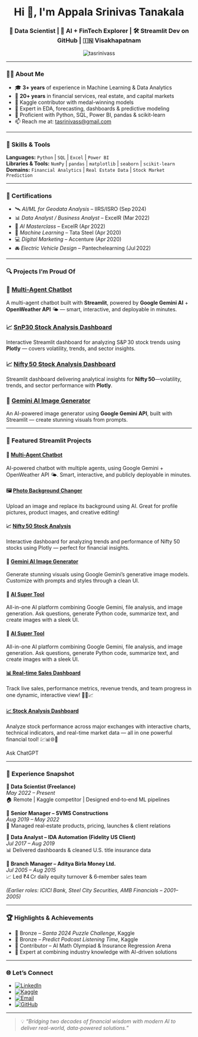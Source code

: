 <h1 align="center">Hi 👋, I'm Appala Srinivas Tanakala</h1>
<h3 align="center">🚀 Data Scientist | 🧠 AI + FinTech Explorer | 🛠️ Streamlit Dev on GitHub | 🇮🇳 Visakhapatnam</h3>

<p align="center">
  <img src="https://komarev.com/ghpvc/?username=tasrinivass&label=Profile%20views&color=0e75b6&style=flat" alt="tasrinivass" />
</p>

---

### 🧑‍💼 About Me

- 🎓 **3+ years** of experience in Machine Learning & Data Analytics  
- 💼 **20+ years** in financial services, real estate, and capital markets  
- 🥇 Kaggle contributor with medal-winning models  
- 🔎 Expert in EDA, forecasting, dashboards & predictive modeling  
- 💬 Proficient with Python, SQL, Power BI, pandas & scikit-learn  
- 📫 Reach me at: [tasrinivass@gmail.com](mailto:tasrinivass@gmail.com)

---

### 🔧 Skills & Tools

**Languages:** `Python` | `SQL` | `Excel` | `Power BI`  
**Libraries & Tools:** `NumPy` | `pandas` | `matplotlib` | `seaborn` | `scikit-learn`  
**Domains:** `Financial Analytics` | `Real Estate Data` | `Stock Market Prediction`  

---

### 📘 Certifications

- 🛰️ *AI/ML for Geodata Analysis* – IIRS/ISRO (Sep 2024)  
- 📊 *Data Analyst / Business Analyst* – ExcelR (Mar 2022)  
- 🧠 *AI Masterclass* – ExcelR (Apr 2022)  
- 🤖 *Machine Learning* – Tata Steel (Apr 2020)  
- 💻 *Digital Marketing* – Accenture (Apr 2020)  
- 🚘 *Electric Vehicle Design* – Pantechelearning (Jul 2022)

---

### 🔍 Projects I’m Proud Of

### 🤖 [Multi-Agent Chatbot](https://github.com/tasrinivass/multi-agent-chatbot)  
A multi-agent chatbot built with **Streamlit**, powered by **Google Gemini AI** + **OpenWeather API** 🌤️ — smart, interactive, and deployable in minutes.

### 📈 [SnP30 Stock Analysis Dashboard](https://github.com/tasrinivass/SnP30-stock-analysis)  
Interactive Streamlit dashboard for analyzing S&P 30 stock trends using **Plotly** — covers volatility, trends, and sector insights.

### 📈 [Nifty 50 Stock Analysis Dashboard](https://github.com/tasrinivass/nifty50-stock-analysis)  
Streamlit dashboard delivering analytical insights for **Nifty 50**—volatility, trends, and sector performance with **Plotly**.

### 🎨 [Gemini AI Image Generator](https://github.com/tasrinivass/gemini-image-generator)  
An AI-powered image generator using **Google Gemini API**, built with Streamlit — create stunning visuals from prompts.

---

### 🚀 Featured Streamlit Projects

#### 🤖 [Multi-Agent Chatbot](https://multi-agent-chatbot-yv35yj5g7obpbibcxnwrme.streamlit.app/)
AI-powered chatbot with multiple agents, using Google Gemini + OpenWeather API 🌤️. Smart, interactive, and publicly deployable in minutes.

#### 🖼️ [Photo Background Changer](https://photo-bg-changer-kdrxyvhjx3ibr4ccoddm3f.streamlit.app/)
Upload an image and replace its background using AI. Great for profile pictures, product images, and creative editing!

#### 📈 [Nifty 50 Stock Analysis](https://nifty50-stock-analysis-cyuz5gmnyxcd48pfxszwdy.streamlit.app/)
Interactive dashboard for analyzing trends and performance of Nifty 50 stocks using Plotly — perfect for financial insights.

#### 🎨 [Gemini AI Image Generator](https://gemini-image-generator-bdyowfxxqb4q5htbrrgjzv.streamlit.app/)
Generate stunning visuals using Google Gemini’s generative image models. Customize with prompts and styles through a clean UI.

#### 🚀 [AI Super Tool](https://ai-super-tool-uxhxpvn4lqyc7szmsdqtl8.streamlit.app/)
All-in-one AI platform combining Google Gemini, file analysis, and image generation. Ask questions, generate Python code, summarize text, and create images with a sleek UI.

#### 🚀 [AI Super Tool](https://ai-super-tool-uxhxpvn4lqyc7szmsdqtl8.streamlit.app/)
All-in-one AI platform combining Google Gemini, file analysis, and image generation. Ask questions, generate Python code, summarize text, and create images with a sleek UI.

#### [📊 Real-time Sales Dashboard](https://real-time-sales-dashboard-key6zivh5fnkane3t8x6v2.streamlit.app/) 
Track live sales, performance metrics, revenue trends, and team progress in one dynamic, interactive view! 🚀💼📈


#### [📈 Stock Analysis Dashboard](https://stockanalysis-mnqhv79yzkrrkai85vft8a.streamlit.app/) 
Analyze stock performance across major exchanges with interactive charts, technical indicators, and real-time market data — all in one powerful financial tool! 💹📊🌐🚀



Ask ChatGPT

---

### 💼 Experience Snapshot

**🔹 Data Scientist (Freelance)**  
*May 2022 – Present*  
🏠 Remote | Kaggle competitor | Designed end‑to‑end ML pipelines

**🔹 Senior Manager – SVMS Constructions**  
*Aug 2019 – May 2022*  
🏢 Managed real‑estate products, pricing, launches & client relations

**🔹 Data Analyst – IDA Automation (Fidelity US Client)**  
*Jul 2017 – Aug 2019*  
📊 Delivered dashboards & cleaned U.S. title insurance data

**🔹 Branch Manager – Aditya Birla Money Ltd.**  
*Jul 2005 – Aug 2015*  
📈 Led ₹4 Cr daily equity turnover & 6‑member sales team

*(Earlier roles: ICICI Bank, Steel City Securities, AMB Financials – 2001–2005)*

---

### 🏆 Highlights & Achievements

- 🥉 Bronze – *Santa 2024 Puzzle Challenge*, Kaggle  
- 🥉 Bronze – *Predict Podcast Listening Time*, Kaggle  
- 🧠 Contributor – AI Math Olympiad & Insurance Regression Arena  
- 🎯 Expert at combining industry knowledge with AI-driven solutions

---

### 🌐 Let’s Connect

- [![LinkedIn](https://img.shields.io/badge/LinkedIn-0077B5?style=for-the-badge&logo=linkedin&logoColor=white)](https://www.linkedin.com/in/srinivas-t-a-557637119/)  
- [![Kaggle](https://img.shields.io/badge/Kaggle-20BEFF?style=for-the-badge&logo=kaggle&logoColor=white)](https://www.kaggle.com/srinivasta)  
- [![Email](https://img.shields.io/badge/Email-D14836?style=for-the-badge&logo=gmail&logoColor=white)](mailto:tasrinivass@gmail.com)  
- [![GitHub](https://img.shields.io/badge/GitHub-181717?style=for-the-badge&logo=github&logoColor=white)](https://github.com/srinivasta)

---

> 💡 *“Bridging two decades of financial wisdom with modern AI to deliver real-world, data-powered solutions.”*
